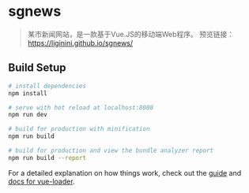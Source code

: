 # sgnews

> 某市新闻网站，是一款基于Vue.JS的移动端Web程序。
> 预览链接：https://liginini.github.io/sgnews/

## Build Setup

``` bash
# install dependencies
npm install

# serve with hot reload at localhost:8080
npm run dev

# build for production with minification
npm run build

# build for production and view the bundle analyzer report
npm run build --report
```

For a detailed explanation on how things work, check out the [guide](http://vuejs-templates.github.io/webpack/) and [docs for vue-loader](http://vuejs.github.io/vue-loader).
